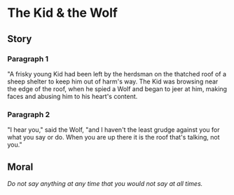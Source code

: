 
# The Kid & the Wolf

## Story


### Paragraph 1

"A frisky young Kid had been left by the herdsman on the thatched roof of a sheep shelter to keep him out of harm's way. The Kid was browsing near the edge of the roof, when he spied a Wolf and began to jeer at him, making faces and abusing him to his heart's content.



### Paragraph 2

"I hear you," said the Wolf, "and I haven't the least grudge against you for what you say or do. When you are up there it is the roof that's talking, not you."



## Moral

_Do not say anything at any time that you would not say at all times._

